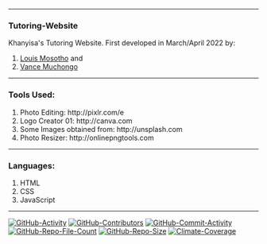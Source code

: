  <hr>
 
<h3>Tutoring-Website</h3>
<p>Khanyisa's Tutoring Website. First developed in March/April 2022 by:</p>

<ol>
  <li><a href=mailto:"mpholouism@gmail.com">Louis Mosotho</a> and </li>
  <li><a href=mailto:"vansmuchongo@gmail.com">Vance Muchongo</a></li>
</ol>

 <hr>
 
<h3>Tools Used:</h3>
<ol>
  <li>Photo Editing: http://pixlr.com/e</li>
  <li>Logo Creator 01: http://canva.com</li>
  <li>Some Images obtained from: http://unsplash.com</li>
  <li>Photo Resizer: http://onlinepngtools.com</li>
</ol>

 <hr>
 
 <h3>Languages:</h3>
 <ol>
  <li>HTML</li>
  <li>CSS</li>
  <li>JavaScript</li>
</ol>

<hr>

[![GitHub-Activity](https://img.shields.io/github/last-commit/Vance97/Tutoring-Website)](https://github.com/Vance97/Tutoring-Website)
[![GitHub-Contributors](https://img.shields.io/github/contributors/Vance97/Tutoring-Website)](https://github.com/Vance97/Tutoring-Website)
[![GitHub-Commit-Activity](https://img.shields.io/github/commit-activity/w/Vance97/Tutoring-Website)](https://github.com/Vance97/Tutoring-Website)
[![GitHub-Repo-File-Count](https://img.shields.io/github/directory-file-count/Vance97/Tutoring-Website)](https://github.com/Vance97/Tutoring-Website)
[![GitHub-Repo-Size](https://img.shields.io/github/repo-size/Vance97/Tutoring-Website)](https://github.com/Vance97/Tutoring-Website)
[![Climate-Coverage](https://img.shields.io/codeclimate/coverage/Vance97/Tutoring-Website)](https://github.com/Vance97/Tutoring-Website)
